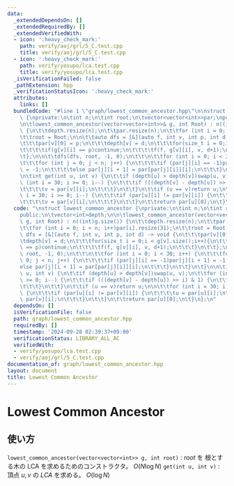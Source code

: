 ```yaml
---
data:
  _extendedDependsOn: []
  _extendedRequiredBy: []
  _extendedVerifiedWith:
  - icon: ':heavy_check_mark:'
    path: verify/aoj/grl/5_C.test.cpp
    title: verify/aoj/grl/5_C.test.cpp
  - icon: ':heavy_check_mark:'
    path: verify/yosupo/lca.test.cpp
    title: verify/yosupo/lca.test.cpp
  _isVerificationFailed: false
  _pathExtension: hpp
  _verificationStatusIcon: ':heavy_check_mark:'
  attributes:
    links: []
  bundledCode: "#line 1 \"graph/lowest_common_ancestor.hpp\"\n\nstruct lowest_common_ancestor\
    \ {\nprivate:\n\tint n;\n\tint root;\n\tvector<vector<int>>par;\npublic:\n\tvector<int>depth;\n\
    \n\tlowest_common_ancestor(vector<vector<int>>& g, int Root) : n((int)g.size())\
    \ {\n\t\tdepth.resize(n);\n\t\tpar.resize(n);\n\t\tfor (int i = 0; i < n; i++)par[i].resize(31);\n\
    \t\troot = Root;\n\n\t\tauto dfs = [&](auto f, int v, int p, int d) -> void {\n\
    \t\t\tpar[v][0] = p;\n\t\t\tdepth[v] = d;\n\t\t\tfor(size_t i = 0;i < g[v].size();i++){\n\
    \t\t\t\tif(g[v][i] == p)continue;\n\t\t\t\tf(f, g[v][i], v, d+1);\n\t\t\t}\n\t\
    \t};\n\n\t\tdfs(dfs, root, -1, 0);\n\t\t\n\t\tfor (int i = 0; i < 30; i++) {\n\
    \t\t\tfor (int j = 0; j < n; j++) {\n\t\t\t\tif (par[j][i] == -1)par[j][i + 1]\
    \ = -1;\n\t\t\t\telse par[j][i + 1] = par[par[j][i]][i];\n\t\t\t}\n\t\t}\n\t}\n\
    \n\tint get(int u, int v) {\n\t\tif (depth[u] > depth[v])swap(u, v);\n\t\tfor\
    \ (int i = 30; i >= 0; i--) {\n\t\t\tif (((depth[v] - depth[u]) >> i) & 1) {\n\
    \t\t\t\tv = par[v][i];\n\t\t\t}\n\t\t}\n\t\tif (u == v)return u;\n\n\t\tfor (int\
    \ i = 30; i >= 0; i--) {\n\t\t\tif (par[u][i] != par[v][i]) {\n\t\t\t\tu = par[u][i];\n\
    \t\t\t\tv = par[v][i];\n\t\t\t}\n\t\t}\n\t\treturn par[u][0];\n\t}\n};\n"
  code: "\nstruct lowest_common_ancestor {\nprivate:\n\tint n;\n\tint root;\n\tvector<vector<int>>par;\n\
    public:\n\tvector<int>depth;\n\n\tlowest_common_ancestor(vector<vector<int>>&\
    \ g, int Root) : n((int)g.size()) {\n\t\tdepth.resize(n);\n\t\tpar.resize(n);\n\
    \t\tfor (int i = 0; i < n; i++)par[i].resize(31);\n\t\troot = Root;\n\n\t\tauto\
    \ dfs = [&](auto f, int v, int p, int d) -> void {\n\t\t\tpar[v][0] = p;\n\t\t\
    \tdepth[v] = d;\n\t\t\tfor(size_t i = 0;i < g[v].size();i++){\n\t\t\t\tif(g[v][i]\
    \ == p)continue;\n\t\t\t\tf(f, g[v][i], v, d+1);\n\t\t\t}\n\t\t};\n\n\t\tdfs(dfs,\
    \ root, -1, 0);\n\t\t\n\t\tfor (int i = 0; i < 30; i++) {\n\t\t\tfor (int j =\
    \ 0; j < n; j++) {\n\t\t\t\tif (par[j][i] == -1)par[j][i + 1] = -1;\n\t\t\t\t\
    else par[j][i + 1] = par[par[j][i]][i];\n\t\t\t}\n\t\t}\n\t}\n\n\tint get(int\
    \ u, int v) {\n\t\tif (depth[u] > depth[v])swap(u, v);\n\t\tfor (int i = 30; i\
    \ >= 0; i--) {\n\t\t\tif (((depth[v] - depth[u]) >> i) & 1) {\n\t\t\t\tv = par[v][i];\n\
    \t\t\t}\n\t\t}\n\t\tif (u == v)return u;\n\n\t\tfor (int i = 30; i >= 0; i--)\
    \ {\n\t\t\tif (par[u][i] != par[v][i]) {\n\t\t\t\tu = par[u][i];\n\t\t\t\tv =\
    \ par[v][i];\n\t\t\t}\n\t\t}\n\t\treturn par[u][0];\n\t}\n};\n"
  dependsOn: []
  isVerificationFile: false
  path: graph/lowest_common_ancestor.hpp
  requiredBy: []
  timestamp: '2024-09-28 02:39:37+09:00'
  verificationStatus: LIBRARY_ALL_AC
  verifiedWith:
  - verify/yosupo/lca.test.cpp
  - verify/aoj/grl/5_C.test.cpp
documentation_of: graph/lowest_common_ancestor.hpp
layout: document
title: Lowest Common Ancestor
---
```


# Lowest Common Ancestor

## 使い方

``lowest_common_ancestor(vector<vector<int>> g, int root)`` : $root$ を 根とする木の LCA を求めるためのコンストラクタ。 $O(N \log N)$
``get(int u, int v)`` : 頂点 $u, v$ の $LCA$ を求める。 $O(\log N)$
